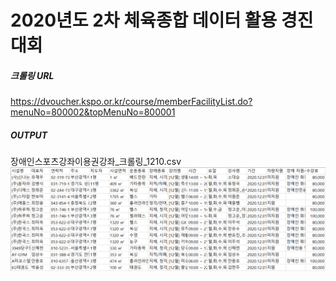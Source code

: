 # 2020년도 2차 체육종합 데이터 활용 경진대회

##### 크롤링 URL
https://dvoucher.kspo.or.kr/course/memberFacilityList.do?menuNo=800002&topMenuNo=800001  

##### OUTPUT
장애인스포츠강좌이용권강좌_크롤링_1210.csv
![output](output.png)
